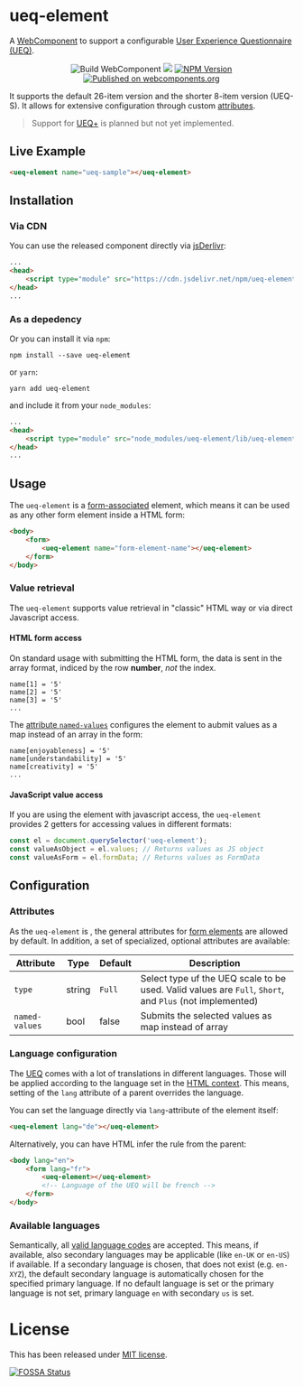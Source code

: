 # ueq-element
A [WebComponent](https://www.webcomponents.org/) to support a configurable [User Experience Questionnaire (UEQ)](https://www.ueq-online.org).

<p align="center">
  <img src="https://github.com/daHaimi/ueq-element/actions/workflows/build-wc.yml/badge.svg" alt="Build WebComponent" />
  <a href="https://app.fossa.com/projects/git%2Bgithub.com%2FdaHaimi%2Fueq-element?ref=badge_shield" alt="FOSSA Status"><img src="https://app.fossa.com/api/projects/git%2Bgithub.com%2FdaHaimi%2Fueq-element.svg?type=shield"/></a>
  <a href="https://www.npmjs.com/package/accessible-ueq"><img src="https://img.shields.io/npm/v/ueq-element.svg" alt="NPM Version"></a>
  <a href="https://www.webcomponents.org/element/ueq-element"><img src="https://img.shields.io/badge/webcomponents.org-published-blue.svg" alt="Published on webcomponents.org" /></a>
</p>

It supports the default 26-item version and the shorter 8-item version (UEQ-S).
It allows for extensive configuration through custom [attributes](#Attributes).

> Support for [UEQ+](http://ueqplus.ueq-research.org/) is planned but not yet implemented.

## Live Example
<!--
```
<custom-element-demo>
  <template>
    <script type="module" src="lib/ueq-element.esm.js"></script>
    <next-code-block></next-code-block>
  </template>
</custom-element-demo>
```
-->
```html
<ueq-element name="ueq-sample"></ueq-element>
```

## Installation
### Via CDN
You can use the released component directly via [jsDerlivr](https://jsdelivr.net/):
```html
...
<head>
    <script type="module" src="https://cdn.jsdelivr.net/npm/ueq-element/lib/ueq-element.esm.js"></script>
</head>
...
```
### As a depedency
Or you can install it via `npm`:
```shell
npm install --save ueq-element
```
or `yarn`:
```shell
yarn add ueq-element
```
and include it from your `node_modules`:
```html
...
<head>
    <script type="module" src="node_modules/ueq-element/lib/ueq-element.esm.js"></script>
</head>
...
```

## Usage
The `ueq-element` is a [form-associated](https://html.spec.whatwg.org/multipage/custom-elements.html#form-associated-custom-element) element,
which means it can be used as any other form element inside a HTML form:
```html
<body>
    <form>
        <ueq-element name="form-element-name"></ueq-element>
    </form>
</body>
```
### Value retrieval
The `ueq-element` supports value retrieval in "classic" HTML way or via direct Javascript access.
#### HTML form access
On standard usage with submitting the HTML form, the data is sent in the array format, indiced by the row __number__, _not_ the index.
```
name[1] = '5'
name[2] = '5'
name[3] = '5'
...
```
The [attribute `named-values`](#Attributes) configures the element to aubmit values as a map instead of an array in the form:
```
name[enjoyableness] = '5'
name[understandability] = '5'
name[creativity] = '5'
...
```

#### JavaScript value access
If you are using the element with javascript access, the `ueq-element` provides 2 getters for accessing values in different formats:
```javascript
const el = document.querySelector('ueq-element');
const valueAsObject = el.values; // Returns values as JS object
const valueAsForm = el.formData; // Returns values as FormData
```

## Configuration
### Attributes
As the `ueq-element` is , the general attributes for [form elements](https://html.spec.whatwg.org/multipage/forms.html#categories) are allowed by default.
In addition, a set of specialized, optional attributes are available:

| Attribute      | Type   | Default | Description |
| -------------  | ------ | ------- | ----------- |
| `type`         | string | `Full`  | Select type uf the UEQ scale to be used. Valid values are `Full`, `Short`, and `Plus` (not implemented) |
| `named-values` | bool   | false   | Submits the selected values as map instead of array |

### Language configuration
The [UEQ](https://www.ueq-online.org/) comes with a lot of translations in different languages.
Those will be applied according to the language set in the [HTML context](https://www.w3.org/TR/REC-html40/struct/dirlang.html#h-8.1.2).
This means, setting of the `lang` attribute of a parent overrides the language.

You can set the language directly via `lang`-attribute of the element itself:
```html
<ueq-element lang="de"></ueq-element>
```

Alternatively, you can have HTML infer the rule from the parent:
```html
<body lang="en">
    <form lang="fr">
        <ueq-element></ueq-element>
        <!-- Language of the UEQ will be french -->
    </form>
</body>
```

### Available languages
Semantically, all [valid language codes](https://www.ietf.org/rfc/rfc1766.txt) are accepted.
This means, if available, also secondary languages may be applicable (like `en-UK` or `en-US`) if available.
If a secondary language is chosen, that does not exist (e.g. `en-XYZ`), the default secondary language is automatically
chosen for the specified primary language.
If no default language is set or the primary language is not set, primary language `en` with secondary `us` is set.


# License
This has been released under [MIT license](LICENSE).

[![FOSSA Status](https://app.fossa.com/api/projects/git%2Bgithub.com%2FdaHaimi%2Fueq-element.svg?type=large)](https://app.fossa.com/projects/git%2Bgithub.com%2FdaHaimi%2Fueq-element?ref=badge_large)
